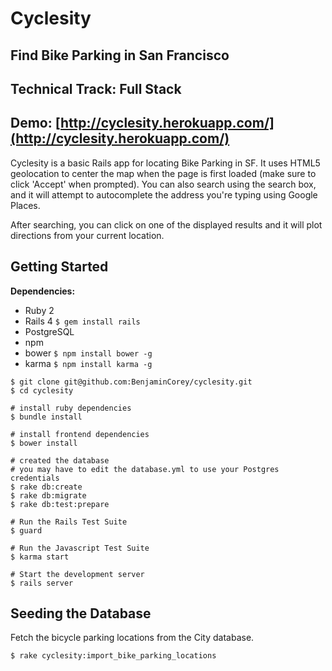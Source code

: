 # Cyclesity
## Find Bike Parking in San Francisco
## Technical Track: Full Stack
## Demo: [http://cyclesity.herokuapp.com/](http://cyclesity.herokuapp.com/)

Cyclesity is a basic Rails app for locating Bike Parking in SF. It uses HTML5 geolocation to center the map when the page is first loaded (make sure to click 'Accept' when prompted). You can also search using the search box, and it will attempt to autocomplete the address you're typing using Google Places.

After searching, you can click on one of the displayed results and it will plot directions from your current location.


## Getting Started

**Dependencies:**
- Ruby 2
- Rails 4 `$ gem install rails`
- PostgreSQL
- npm
- bower `$ npm install bower -g`
- karma `$ npm install karma -g`

```
$ git clone git@github.com:BenjaminCorey/cyclesity.git
$ cd cyclesity

# install ruby dependencies
$ bundle install

# install frontend dependencies
$ bower install

# created the database
# you may have to edit the database.yml to use your Postgres credentials
$ rake db:create
$ rake db:migrate
$ rake db:test:prepare

# Run the Rails Test Suite
$ guard

# Run the Javascript Test Suite
$ karma start

# Start the development server
$ rails server
```

## Seeding the Database
Fetch the bicycle parking locations from the City database.
```
$ rake cyclesity:import_bike_parking_locations
```